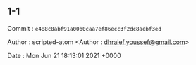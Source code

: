 ## 1-1 

 Commit : `e488c8abf91a00b0caa7ef86ecc3f2dc8aebf3ed`

 Author : scripted-atom <Author : dhraief.youssef@gmail.com> 

 Date 	: Mon Jun 21 18:13:01 2021 +0000 


